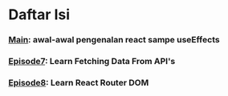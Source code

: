 <h1>Daftar Isi</h1>

<h3><a href="https://github.com/fachry99/reactjs/tree/main">Main</a>: awal-awal pengenalan react sampe useEffects</h3>
<h3><a href="https://github.com/fachry99/reactjs/tree/episode7">Episode7</a>: Learn Fetching Data From API's</h3>
<h3><a href="https://github.com/fachry99/reactjs/tree/episode8">Episode8</a>: Learn React Router DOM</h3>
